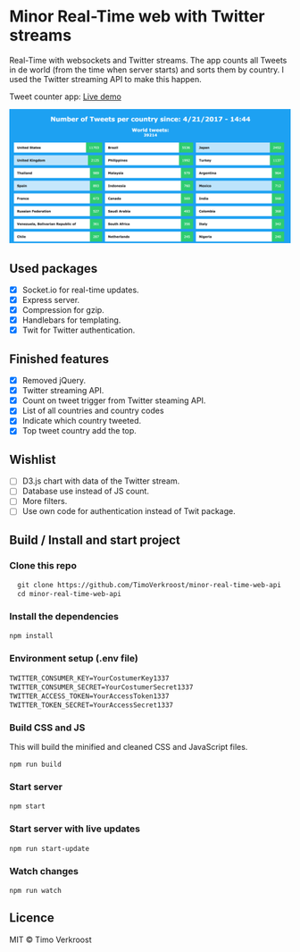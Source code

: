# Minor Real-Time web with Twitter streams
Real-Time with websockets and Twitter streams. 
The app counts all Tweets in de world (from the time when server starts) and sorts them by country. I used the Twitter streaming API to make this happen.

Tweet counter app: [Live demo](https://twitter-locations.herokuapp.com/)

![Counter screenshot](https://github.com/TimoVerkroost/minor-real-time-web-api/blob/master/repo-images/screenshot_counter.png "Counter screenshot")


## Used packages
* [x] Socket.io for real-time updates.
* [x] Express server.
* [x] Compression for gzip.
* [x] Handlebars for templating.
* [x] Twit for Twitter authentication.

## Finished features
* [x] Removed jQuery.
* [x] Twitter streaming API.
* [x] Count on tweet trigger from Twitter steaming API.
* [x] List of all countries and country codes
* [x] Indicate which country tweeted.
* [x] Top tweet country add the top.

## Wishlist
* [ ] D3.js chart with data of the Twitter stream.
* [ ] Database use instead of JS count.
* [ ] More filters.
* [ ] Use own code for authentication instead of Twit package.

## Build / Install and start project

### Clone this repo

```
  git clone https://github.com/TimoVerkroost/minor-real-time-web-api
  cd minor-real-time-web-api
```

### Install the dependencies
```
npm install
```

### Environment setup (.env file)
```
TWITTER_CONSUMER_KEY=YourCostumerKey1337
TWITTER_CONSUMER_SECRET=YourCostumerSecret1337
TWITTER_ACCESS_TOKEN=YourAccessToken1337
TWITTER_TOKEN_SECRET=YourAccessSecret1337
```

### Build CSS and JS
This will build the minified and cleaned CSS and JavaScript files.
```
npm run build
```

### Start server
```
npm start
```

### Start server with live updates
```
npm run start-update
```

### Watch changes
```
npm run watch
```

## Licence
MIT © Timo Verkroost
